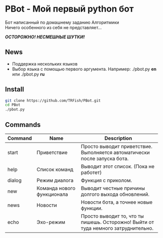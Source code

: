 # PBot - Мой первый python бот

Бот написанный по домашнему заданию Алгоритмики  
Ничего особенного из себя не представляет...  

***ОСТОРОЖНО! НЕСМЕШНЫЕ ШУТКИ!***

## News
- Поддержка нескольких языков
- Выбор языка с помощью первого аргумента. Например: ./pbot.py **en** или ./pbot.py **ru**

## Install

```sh
git clone https://github.com/TRFish/PBot.git
cd PBot
./pbot.py
```

## Commands

| Command | Name                       | Description                                                                        |
| ------- | -------------------------- | ---------------------------------------------------------------------------------- |
| start   | Приветствие                | Просто выводит приветствие. Выполняется автоматически после запуска бота.          |
| help    | Список команд              | Выводит этот список. (Пока не работет)                                             |
| dialog  | Режим диалога              | Функция с приколом.                                                                |
| new     | Команда нового функционала | Выводит честные причины долгого выхода обновлений.                                 |
| news    | Новости                    | Новости бота, а точнее новые функции.                                              |
| echo    | Эхо-режим                  | Просто выводит то, что ты пишешь. Осторожно! Выйти от туда немного затруднительно. |
